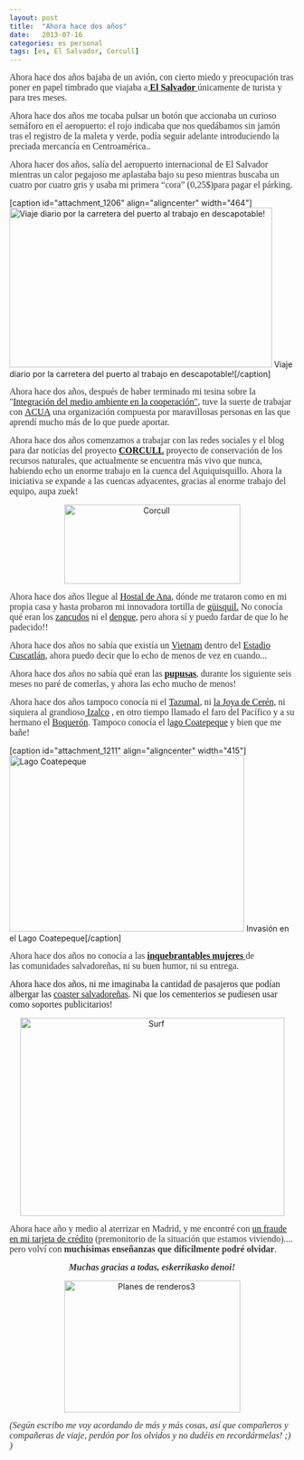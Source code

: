 ```yaml
---
layout: post
title:  "Ahora hace dos años"
date:   2013-07-16
categories: es personal
tags: [es, El Salvador, Corcull]
---
```

<p><span style="color:#333333;"><span style="font-family:'Ubuntu Light';"><span style="font-size:medium;">Ahora hace dos años bajaba de un avión, con cierto miedo y preocupación tras poner en papel timbrado que viajaba a<a href="https://es.wikipedia.org/wiki/El_Salvador" target="_blank"><strong>&nbsp;El Salvador</strong>&nbsp;</a>únicamente de turista y para tres meses.</span></span></span></p>
<p><span style="color:#333333;"><span style="font-family:'Ubuntu Light';"><span style="font-size:medium;">Ahora hace dos años me tocaba pulsar un botón que accionaba un curioso semáforo en el aeropuerto: el rojo indicaba que nos quedábamos sin jamón tras el registro de la maleta y verde, podía seguir adelante introduciendo la preciada mercancía en Centroamérica..</span></span></span></p>
<p><span style="color:#333333;"><span style="font-family:'Ubuntu Light';"><span style="font-size:medium;">Ahora hacer dos años, salía del aeropuerto internacional de El Salvador mientras un calor pegajoso me aplastaba bajo su peso mientras buscaba un cuatro por cuatro gris y usaba mi primera “cora” </span></span></span><span style="color:#333333;"><span style="font-family:'Ubuntu Light';"><span style="font-size:medium;">(0,25$)</span></span></span><span style="color:#333333;"><span style="font-family:'Ubuntu Light';"><span style="font-size:medium;">para pagar el párking.</span></span></span></p>
<p>[caption id="attachment_1206" align="aligncenter" width="464"]<a href="http://izaroblog.files.wordpress.com/2013/07/viaje2.png"><img class=" wp-image-1206 " src="http://izaroblog.files.wordpress.com/2013/07/viaje2.png" alt="Viaje diario por la carretera del puerto al trabajo en descapotable! " width="464" height="282"></a> Viaje diario por la carretera del puerto al trabajo en descapotable![/caption]</p>
<p><!--more--></p>
<p><span style="color:#333333;"><span style="font-family:'Ubuntu Light';"><span style="font-size:medium;">Ahora hace dos años, después de haber terminado mi tesina sobre la "<a href="http://izaroblog.com/2012/02/02/integracion-del-medio-ambiente-en-la-cooperacion/" target="_blank">Integración del medio ambiente en la cooperación"</a>, tuve la suerte de trabajar con&nbsp;<a href="http://www.acua.org.sv/" target="_blank">ACUA</a>&nbsp;una organización compuesta por maravillosas personas en las que aprendí mucho más de lo que puede aportar.</span></span></span></p>
<p><span style="color:#333333;"><span style="font-family:'Ubuntu Light';"><span style="font-size:medium;">Ahora hace dos años comenzamos a trabajar con las redes sociales y el blog para dar noticias del proyecto<strong>&nbsp;<a href="http://corcull.wordpress.com/" target="_blank">CORCULL</a></strong>&nbsp;proyecto de conservación de los recursos naturales, que actualmente se encuentra más vivo que nunca, habiendo echo un enorme trabajo en la cuenca del Aquiquisquillo. Ahora la iniciativa se expande a las cuencas adyacentes, gracias al enorme trabajo del equipo, aupa zuek!</span></span></span></p>
<p style="text-align:center;"><a href="http://corcull.wordpress.com/"><img class="aligncenter  wp-image-1212" src="http://izaroblog.files.wordpress.com/2013/07/corcull.png?w=519" alt="Corcull" width="311" height="140"></a></p>
<p><span style="color:#333333;"><span style="font-family:'Ubuntu Light';"><span style="font-size:medium;">Ahora hace dos años llegue al <a title="Joans Hostal" href="https://www.facebook.com/joans.hostal?hc_location=stream" target="_blank">Hostal de Ana</a>, dónde me trataron como en mi propia casa y hasta probaron mi innovadora tortilla de <a title="Güisquil" href="http://es.wikipedia.org/wiki/Sechium_edule" target="_blank">güisquil.</a> No conocía qué eran los&nbsp;<a href="http://es.wikipedia.org/wiki/Aedes_aegypti" target="_blank">zancudos</a>&nbsp;ni el&nbsp;<a href="http://es.wikipedia.org/wiki/Dengue" target="_blank">dengue</a>, pero ahora sí y puedo fardar de que lo he padecido!! </span></span></span></p>
<p><span style="color:#333333;"><span style="font-family:'Ubuntu Light';"><span style="font-size:medium;">Ahora hace dos años no sabía que existía un&nbsp;<a href="http://robertogasteiz.blogspot.com.es/2009/05/pasion-y-orines-en-vietnam.htm" target="_blank">Vietnam</a>&nbsp;dentro del&nbsp;<a href="http://es.wikipedia.org/wiki/Estadio_Cuscatlán" target="_blank">Estadio Cuscatlán</a>, ahora puedo decir que lo echo de menos de vez en cuando...</span></span></span></p>
<p><span style="color:#333333;"><span style="font-family:'Ubuntu Light';"><span style="font-size:medium;">Ahora hace dos años no sabía qué eran las</span></span></span><strong><span style="color:#333333;"><span style="font-family:'Ubuntu Light';"><span style="font-size:medium;">&nbsp;<a href="http://es.wikipedia.org/wiki/Pupusa" target="_blank">pupusas</a></span></span></span></strong><span style="color:#333333;"><span style="font-family:'Ubuntu Light';"><span style="font-size:medium;">, durante los siguiente seis meses no paré de comerlas, y ahora las echo mucho de menos!&nbsp;</span></span></span></p>
<p><span style="color:#333333;"><span style="font-family:'Ubuntu Light';"><span style="font-size:medium;">Ahora hace dos años tampoco conocía ni el&nbsp;<a href="http://es.wikipedia.org/wiki/Tazumal" target="_blank">Tazumal</a>, ni&nbsp;<a href="http://es.wikipedia.org/wiki/Joya_de_Cerén" target="_blank">la Joya de Cerén</a>, ni siquiera al grandioso<a href="http://es.wikipedia.org/wiki/Volcán_de_Izalco" target="_blank">&nbsp;Izalco</a>&nbsp;, en otro tiempo llamado el faro del Pacífico y a su hermano el&nbsp;<a href="http://es.wikipedia.org/wiki/Volcán_de_San_Salvador" target="_blank">Boquerón</a>. Tampoco conocía el l<a href="http://es.wikipedia.org/wiki/Lago_de_Coatepeque" target="_blank">ago Coatepeque</a> </span></span></span><span style="color:#333333;"><span style="font-family:'Ubuntu Light';"><span style="font-size:medium;">y bien que me bañe!</span></span></span></p>
<p>[caption id="attachment_1211" align="aligncenter" width="415"]<a href="http://izaroblog.files.wordpress.com/2013/07/lago-coatepeque.jpg"><img class=" wp-image-1211" src="http://izaroblog.files.wordpress.com/2013/07/lago-coatepeque.jpg?w=519" alt="Lago Coatepeque" width="415" height="311"></a> Invasión en el Lago Coatepeque[/caption]</p>
<p><span style="color:#333333;"><span style="font-family:'Ubuntu Light';"><span style="font-size:medium;">Ahora hace dos años no conocía&nbsp;a&nbsp;las&nbsp;<a href="http://corcull.wordpress.com/2011/10/13/a-estas-mujeres-no-hay-quien-las-pare/" target="_blank"><strong>inquebrantables mujeres</strong>&nbsp;</a>de las&nbsp;comunidades&nbsp;salvadoreñas, ni su buen humor, ni su entrega.&nbsp;</span></span></span></p>
<p><span style="font-family:'Ubuntu Light';"><span style="font-size:medium;">Ahora hace dos años, ni me imaginaba la cantidad de pasajeros que podían albergar las&nbsp;<a href="https://www.facebook.com/Dioscuidademiydeti?filter=3" target="_blank">coaster salvadoreñas</a>. </span></span><span style="font-family:'Ubuntu Light';"><span style="font-size:medium;">Ni que los cementerios se pudiesen usar como soportes publicitarios!</span></span></p>
<p style="text-align:center;"><a href="http://izaroblog.files.wordpress.com/2013/07/surf.jpg"><img class="aligncenter  wp-image-1213" src="http://izaroblog.files.wordpress.com/2013/07/surf.jpg?w=519" alt="Surf" width="467" height="350"></a></p>
<p><span style="color:#333333;"><span style="font-family:'Ubuntu Light';"><span style="font-size:medium;">Ahora hace año y medio al aterrizar en Madrid, y me encontré con&nbsp;<a href="http://izaroblog.com/2012/02/06/izaro-vs-ing/" target="_blank">un fraude en mi tarjeta de crédito</a>&nbsp;(premonitorio de la situación que estamos viviendo).... pero volví con&nbsp;</span></span></span><strong><span style="color:#333333;"><span style="font-family:'Ubuntu Light';"><span style="font-size:medium;">muchísimas enseñanzas que difícilmente podré olvidar</span></span></span></strong><span style="color:#333333;"><span style="font-family:'Ubuntu Light';"><span style="font-size:medium;">.</span></span></span></p>
<p style="text-align:center;"><span style="color:#333333;"><span style="font-family:'Ubuntu Light';"><span style="font-size:medium;"><em><strong>Muchas gracias a todas, eskerrikasko denoi!</strong></em><br>
</span></span></span></p>
<p style="text-align:center;"><a href="http://izaroblog.files.wordpress.com/2013/07/planes-de-renderos3.jpg"><img class="aligncenter  wp-image-1219" src="http://izaroblog.files.wordpress.com/2013/07/planes-de-renderos3.jpg?w=519" alt="Planes de renderos3" width="311" height="233"></a></p>
<p><em><span style="color:#333333;"><span style="font-family:'Ubuntu Light';"><span style="font-size:medium;">(Según escribo me voy acordando de más y más cosas, así que compañeros y compañeras de viaje, perdón por los olvidos y no dudéis en recordármelas! ;) )</span></span></span></em></p>